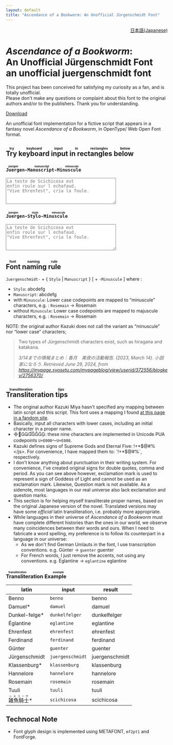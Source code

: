 ```yaml
---
layout: default
title: "Ascendance of a Bookworm: An Unofficial Jürgenschmidt Font"
---
```



<div style="text-align: right;"><a href="index.html">日本語(Japanese)</a></div>

# _Ascendance of a Bookworm_:<br>An Unofficial Jürgenschmidt Font<br><jm>an unofficial juergenschmidt font</jm>

<div class=alert>
This project has been conceived for satisfying my curiosity as a fan, and is totally unofficial.<br>
Please don't make any questions or complaint about this font to the original authors and/or to the publishers. Thank you for understanding.
</div>

[Download](https://github.com/ooharak/juergenschmidt-font/releases/tag/v2.0.1)


An unofficial font implementation for a fictive script that appears in a fantasy novel _Ascendance of a Bookworm_, in OpenType/ Web Open Font format.

## <ruby>Try keyboard input in rectangles below<rt class=m>try keyboard input in rectangles below</rt></ruby>

### <ruby><code>Juergen-Manuscript-Minuscule</code><rt class=m>juergen manuscript minuscule</rt></ruby>

<textarea class=mMINU cols="40" rows="5" placeholder='La teste de Scichicosa eut 
enfin roule sur l echafaud.
"Vive Ehrenfest", cria la foule.'>
</textarea>

### <ruby><code>Juergen-Stylo-Minuscule</code><rt class=s>juergen stylo minuscule</rt></ruby>

<textarea class=sMINU cols="40" rows="5" placeholder='La teste de Scichicosa eut 
enfin roule sur l echafaud.
"Vive Ehrenfest", cria la foule.'>
</textarea>

## <ruby>Font naming rule<rt class=s>font naming rule</rt></ruby>


`Juergenschmidt-` + { `Stylo` &#124; `Manuscript` } [ + `-Minuscule` ] where : 

* `Stylo`: <span class=s>abcdefg</span>
* `Manuscript`: <span class=m>abcdefg</span>
* with `Minuscule`: Lower case codepoints are mapped to &ldquo;minuscule&rdquo; characters, e.g. : `Rosemain` -&gt; <span class=sMINU>Rosemain</span>
* without `Minuscule`: Lower case codepoints are mapped to majuscule characters, e.g. : `Rosemain` -&gt; <span class=s>Rosemain</span>

NOTE: the original author Kazuki does not call the variant as &ldquo;minuscule&rdquo; nor &ldquo;lower case&rdquo; characters;


<blockquote cite="https://mypage.syosetu.com/mypageblog/view/userid/372556/blogkey/2756370/">
  <p>Two types of J&uuml;rgenschmidt characters exist, such as hiragana and katakana.</p>
  <footer><cite>3/14までの情報まとめ｜香月　美夜の活動報告. (2023, March 14). 小説家になろう. Retrieved June 29, 2024, from <a href="https://mypage.syosetu.com/mypageblog/view/userid/372556/blogkey/2756370/">https://mypage.syosetu.com/mypageblog/view/userid/372556/blogkey/2756370/</a></cite></footer>
</blockquote>

## <ruby>Transliteration tips<rt class=s>transliteration tips</rt></ruby>

* The original author Kazuki Miya hasn't specified any mapping between latin script and this script. This font uses a mapping I found [at this page in a fandom site](https://w.atwiki.jp/booklove/pages/547.html). 
* Basically, input all characters with lower cases, including an initial character in a proper name.
* <span class=s>&#xe000;&#xe001;&#xe002;&#xe003;&#xe004;&#xe005;&#xe006;&#xe007;&#xe008;</span>: these nine characters are implemented in Unicode PUA codepoints `U+E000`～`U+E008`.
* Kazuki defines signs of Supreme Gods and Eternal Five: <js> !+*$@#% </js>. For convenience, I have mapped them to: `!+*$@#%`, respectively.
* I don't know anything about punctuation in their writing system. For convenience, I've created original signs for double quotes, comma and period. As you can see above however, exclamation mark is used to represent a sign of Goddess of Light and cannot be used as an exclamation mark. Likewise, Question mark is not available. As a sidenote, most languages in our real universe also lack exclamation and question marks.
* This section is for helping myself transliterate proper names, based on the original Japanese version of the novel. Translated versions may have some _official_ latin transliteration, i.e. probably more appropriate.
* While languages in their universe of _Ascendance of a Bookworm_ must have complete different histories than the ones in our world, we observe many coincidences between their words and ours. When I need to fabricate a word spelling, my preference is to follow its counterpart in a language in our universe:
    * As we don't find German Umlauts in the font, I use transcription conventions. e.g. Günter → `guenter`  <jm>guenter</jm>
    * For French words, I just remove the accents, not using any conventions. e.g. Églantine → `eglantine` <jm>eglantine</jm>

### <ruby>Transliteration Example<rt class=s>transliteration example</rt></ruby>


|latin|input|result|
|----|----|----|
|Benno|`benno`|<js>benno</js>|
|Damuel&#x2a;|`damuel`|<js>damuel</js>|
|Dunkel-felge&#x2a;|`dunkelfelger`|<js>dunkelfelger</js>|
|Églantine|`eglantine`|<js>eglantine</js>|
|Ehrenfest|`ehrenfest`|<js>ehrenfest</js>|
|Ferdinand|`ferdinand`|<js>ferdinand</js>|
|Günter|`guenter`|<js>guenter</js>|
|Jürgenschmidt|`juergenschmidt`|<js>juergenschmidt</js>|
|Klassenburg&#x2a;|`klassenburg`|<js>klassenburg</js>|
|Hannelore|`hannelore`|<js>hannelore</js>|
|Rosemain|`rosemain`|<js>rosemain</js>|
|Tuuli|`tuuli`|<js>tuuli</js>|
|<ruby>雑魚騎士<rt>シキコーザ</rt></ruby>&#x2a;|`scichicosa`|<js>scichicosa</js>|

## Technocal Note

* Font glyph design is implemented using METAFONT, `mf2pt1` and FontForge.
